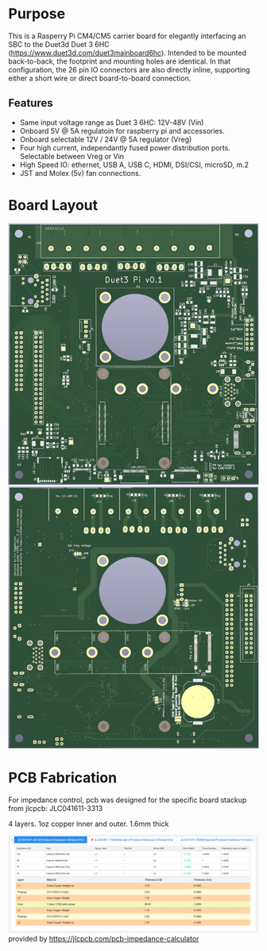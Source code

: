 # Purpose

This is a Rasperry Pi CM4/CM5 carrier board for elegantly interfacing an SBC to the Duet3d Duet 3 6HC (https://www.duet3d.com/duet3mainboard6hc). Intended to be mounted back-to-back, the footprint and mounting holes are identical. In that configuration, the 26 pin IO connectors are also directly inline, supporting either a short wire or direct board-to-board connection.

## Features
 * Same input voltage range as Duet 3 6HC: 12V-48V (Vin)
 * Onboard 5V @ 5A regulatoin for raspberry pi and accessories.
 * Onboard selectable 12V / 24V @ 5A regulator  (Vreg)
 * Four high current, independantly fused power distribution ports. Selectable between Vreg or Vin
 * High Speed IO: ethernet, USB A, USB C, HDMI, DSI/CSI, microSD, m.2
 * JST and Molex (5v) fan connections.

# Board Layout

![image](images/pcb_front.jpg)
![image](images/pcb_back.jpg)

# PCB Fabrication

For impedance control, pcb was designed for the specific board stackup from jlcpcb: JLC041611-3313

4 layers. 1oz copper inner and outer. 1.6mm thick

![image](images/stackup.png)
provided by https://jlcpcb.com/pcb-impedance-calculator

